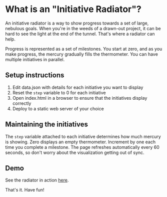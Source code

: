 What is an "Initiative Radiator"?
=================================

An initiative radiator is a way to show progress towards a set of large,
nebulous goals. When you're in the weeds of a drawn-out project, it can be hard
to see the light at the end of the tunnel. That's where a radiator can help.

Progress is represented as a set of milestones. You start at zero, and as you
make progress, the mercury gradually fills the thermometer. You can have
multiple initiatives in parallel.

Setup instructions
------------------

1. Edit data.json with details for each initiative you want to display
2. Reset the `step` variable to 0 for each initiative
3. Open index.html in a browser to ensure that the initiatives display correctly
4. Deploy to a static web server of your choice

Maintaining the initiatives
---------------------------

The `step` variable attached to each initiative determines how much mercury
is showing. Zero displays an empty thermometer. Increment by one each time you
complete a milestone. The page refreshes automatically every 60 seconds, so don't worry about the visualization getting out of sync.

Demo
----

See the radiator in action [here](http://djsauble.github.io).

That's it. Have fun!
